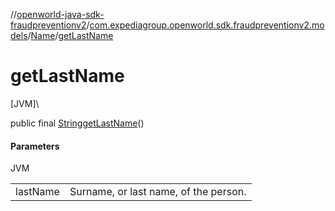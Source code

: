 //[openworld-java-sdk-fraudpreventionv2](../../../index.md)/[com.expediagroup.openworld.sdk.fraudpreventionv2.models](../index.md)/[Name](index.md)/[getLastName](get-last-name.md)

# getLastName

[JVM]\

public final [String](https://docs.oracle.com/javase/8/docs/api/java/lang/String.html)[getLastName](get-last-name.md)()

#### Parameters

JVM

| | |
|---|---|
| lastName | Surname, or last name, of the person. |
